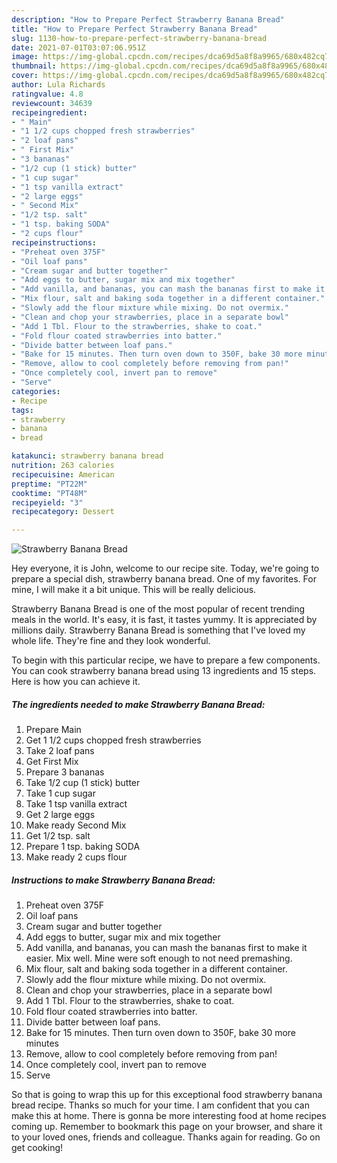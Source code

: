 ```yaml
---
description: "How to Prepare Perfect Strawberry Banana Bread"
title: "How to Prepare Perfect Strawberry Banana Bread"
slug: 1130-how-to-prepare-perfect-strawberry-banana-bread
date: 2021-07-01T03:07:06.951Z
image: https://img-global.cpcdn.com/recipes/dca69d5a8f8a9965/680x482cq70/strawberry-banana-bread-recipe-main-photo.jpg
thumbnail: https://img-global.cpcdn.com/recipes/dca69d5a8f8a9965/680x482cq70/strawberry-banana-bread-recipe-main-photo.jpg
cover: https://img-global.cpcdn.com/recipes/dca69d5a8f8a9965/680x482cq70/strawberry-banana-bread-recipe-main-photo.jpg
author: Lula Richards
ratingvalue: 4.8
reviewcount: 34639
recipeingredient:
- " Main"
- "1 1/2 cups chopped fresh strawberries"
- "2 loaf pans"
- " First Mix"
- "3 bananas"
- "1/2 cup (1 stick) butter"
- "1 cup sugar"
- "1 tsp vanilla extract"
- "2 large eggs"
- " Second Mix"
- "1/2 tsp. salt"
- "1 tsp. baking SODA"
- "2 cups flour"
recipeinstructions:
- "Preheat oven 375F"
- "Oil loaf pans"
- "Cream sugar and butter together"
- "Add eggs to butter, sugar mix and mix together"
- "Add vanilla, and bananas, you can mash the bananas first to make it easier. Mix well. Mine were soft enough to not need premashing."
- "Mix flour, salt and baking soda together in a different container."
- "Slowly add the flour mixture while mixing. Do not overmix."
- "Clean and chop your strawberries, place in a separate bowl"
- "Add 1 Tbl. Flour to the strawberries, shake to coat."
- "Fold flour coated strawberries into batter."
- "Divide batter between loaf pans."
- "Bake for 15 minutes. Then turn oven down to 350F, bake 30 more minutes"
- "Remove, allow to cool completely before removing from pan!"
- "Once completely cool, invert pan to remove"
- "Serve"
categories:
- Recipe
tags:
- strawberry
- banana
- bread

katakunci: strawberry banana bread 
nutrition: 263 calories
recipecuisine: American
preptime: "PT22M"
cooktime: "PT48M"
recipeyield: "3"
recipecategory: Dessert

---
```



![Strawberry Banana Bread](https://img-global.cpcdn.com/recipes/dca69d5a8f8a9965/680x482cq70/strawberry-banana-bread-recipe-main-photo.jpg)

Hey everyone, it is John, welcome to our recipe site. Today, we're going to prepare a special dish, strawberry banana bread. One of my favorites. For mine, I will make it a bit unique. This will be really delicious.

Strawberry Banana Bread is one of the most popular of recent trending meals in the world. It's easy, it is fast, it tastes yummy. It is appreciated by millions daily. Strawberry Banana Bread is something that I've loved my whole life. They're fine and they look wonderful.




To begin with this particular recipe, we have to prepare a few components. You can cook strawberry banana bread using 13 ingredients and 15 steps. Here is how you can achieve it.

<!--inarticleads1-->

##### The ingredients needed to make Strawberry Banana Bread:

1. Prepare  Main
1. Get 1 1/2 cups chopped fresh strawberries
1. Take 2 loaf pans
1. Get  First Mix
1. Prepare 3 bananas
1. Take 1/2 cup (1 stick) butter
1. Take 1 cup sugar
1. Take 1 tsp vanilla extract
1. Get 2 large eggs
1. Make ready  Second Mix
1. Get 1/2 tsp. salt
1. Prepare 1 tsp. baking SODA
1. Make ready 2 cups flour




<!--inarticleads2-->

##### Instructions to make Strawberry Banana Bread:

1. Preheat oven 375F
1. Oil loaf pans
1. Cream sugar and butter together
1. Add eggs to butter, sugar mix and mix together
1. Add vanilla, and bananas, you can mash the bananas first to make it easier. Mix well. Mine were soft enough to not need premashing.
1. Mix flour, salt and baking soda together in a different container.
1. Slowly add the flour mixture while mixing. Do not overmix.
1. Clean and chop your strawberries, place in a separate bowl
1. Add 1 Tbl. Flour to the strawberries, shake to coat.
1. Fold flour coated strawberries into batter.
1. Divide batter between loaf pans.
1. Bake for 15 minutes. Then turn oven down to 350F, bake 30 more minutes
1. Remove, allow to cool completely before removing from pan!
1. Once completely cool, invert pan to remove
1. Serve




So that is going to wrap this up for this exceptional food strawberry banana bread recipe. Thanks so much for your time. I am confident that you can make this at home. There is gonna be more interesting food at home recipes coming up. Remember to bookmark this page on your browser, and share it to your loved ones, friends and colleague. Thanks again for reading. Go on get cooking!
